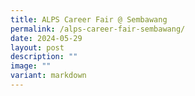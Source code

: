 ```yaml
---
title: ALPS Career Fair @ Sembawang
permalink: /alps-career-fair-sembawang/
date: 2024-05-29
layout: post
description: ""
image: ""
variant: markdown
---
```

